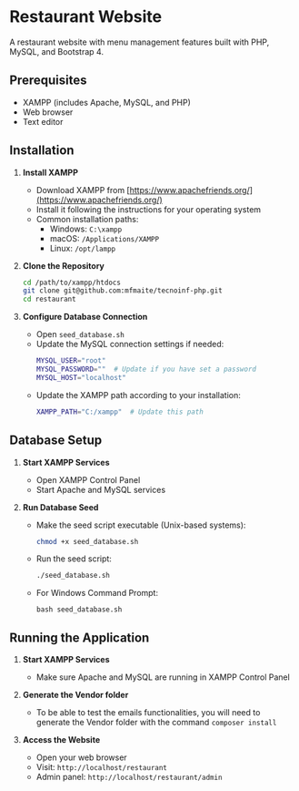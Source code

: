 # Restaurant Website

A restaurant website with menu management features built with PHP, MySQL, and Bootstrap 4.

## Prerequisites

- XAMPP (includes Apache, MySQL, and PHP)
- Web browser
- Text editor

## Installation

1. **Install XAMPP**
   - Download XAMPP from [https://www.apachefriends.org/](https://www.apachefriends.org/)
   - Install it following the instructions for your operating system
   - Common installation paths:
     - Windows: `C:\xampp`
     - macOS: `/Applications/XAMPP`
     - Linux: `/opt/lampp`

2. **Clone the Repository**
   ```bash
   cd /path/to/xampp/htdocs
   git clone git@github.com:mfmaite/tecnoinf-php.git
   cd restaurant
   ```

3. **Configure Database Connection**
   - Open `seed_database.sh`
   - Update the MySQL connection settings if needed:
     ```bash
     MYSQL_USER="root"
     MYSQL_PASSWORD=""  # Update if you have set a password
     MYSQL_HOST="localhost"
     ```
   - Update the XAMPP path according to your installation:
     ```bash
     XAMPP_PATH="C:/xampp"  # Update this path
     ```

## Database Setup

1. **Start XAMPP Services**
   - Open XAMPP Control Panel
   - Start Apache and MySQL services

2. **Run Database Seed**
   - Make the seed script executable (Unix-based systems):
     ```bash
     chmod +x seed_database.sh
     ```
   - Run the seed script:
     ```bash
     ./seed_database.sh
     ```
   - For Windows Command Prompt:
     ```batch
     bash seed_database.sh
     ```

## Running the Application

1. **Start XAMPP Services**
   - Make sure Apache and MySQL are running in XAMPP Control Panel

2. **Generate the Vendor folder**
    - To be able to test the emails functionalities, you will need to generate the Vendor folder with the command `composer install`

3. **Access the Website**
   - Open your web browser
   - Visit: `http://localhost/restaurant`
   - Admin panel: `http://localhost/restaurant/admin`


